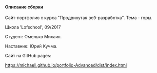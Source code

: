 #### Описание сборки ####
Сайт-портфолио с курса "Продвинутая веб-разработка". Тема - горы.

Школа 'Lofschool', 09/2017

Студент: Омелько Михаил. 

Наставник: Юрий Кучма.

Сайт на GitHub pages:

https://michaell.github.io/portfolio-Advanced/dist/index.html